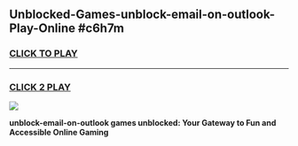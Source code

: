 
## Unblocked-Games-unblock-email-on-outlook-Play-Online #c6h7m
<h3>
<a href="https://news.freeplayer.one?title=unblock-email-on-outlook&ref=3">CLICK TO PLAY</a></h3>
<hr>

<h3>
<a href="https://news.freeplayer.one?title=unblock-email-on-outlook&ref=3">CLICK 2 PLAY</a>
  
</h3>

<a href="https://news.freeplayer.one?title=unblock-email-on-outlook&ref=3"><img src="https://clearcache.store/games.png"></a>


**unblock-email-on-outlook games unblocked: Your Gateway to Fun and Accessible Online Gaming**
